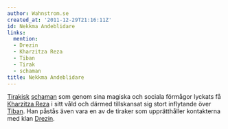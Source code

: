 ```yaml
---
author: Wahnstrom.se
created_at: '2011-12-29T21:16:11Z'
id: Nekkma Andeblidare
links:
  mention:
  - Drezin
  - Kharzitza Reza
  - Tiban
  - Tirak
  - schaman
title: Nekkma Andeblidare
---
```


[Tirakisk][] [schaman] som genom sina magiska och sociala förmågor lyckats få [Kharzitza Reza] i
sitt våld och därmed tillskansat sig stort inflytande över [Tiban]. Han påstås även vara en av de
tiraker som upprätthåller kontakterna med klan [Drezin].

  [Tirakisk]: Tirak
  [schaman]: schaman
  [Kharzitza Reza]: Kharzitza_Reza
  [Tiban]: Tiban
  [Drezin]: Drezin